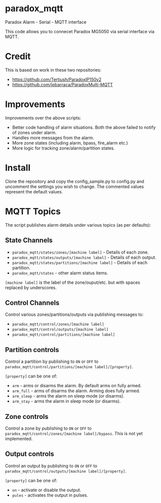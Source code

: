 # paradox_mqtt
Paradox Alarm - Serial - MQTT interface

This code allows you to connecet Paradox MG5050 via serial interface via MQTT.

# Credit
This is based on work in these two repositories:

* https://github.com/Tertiush/ParadoxIP150v2
* https://github.com/jpbarraca/ParadoxMulti-MQTT

# Improvements

Improvements over the above scripts:
* Better code handling of alarm situations.  Both the above failed to notify of zones under alarm.
* Handles more messages from the alarm.
* More zone states (including alarm, bpass, fire_alarm etc.)
* More logic for tracking zone/alarm/partition states.

# Install

Clone the repository and copy the config_sample.py to config.py and uncomment the settings you wish to change. The commented values represent the default values.

# MQTT Topics

The script publishes alarm details under various topics (as per defaults):

## State Channels

* `paradox_mqtt/states/zones/[machine label]` - Details of each zone.
* `paradox_mqtt/states/outputs/[machine label]` - Details of each output.
* `paradox_mqtt/states/partitions/[machine label]` - Details of each partition.
* `paradox_mqtt/states` - other alarm status items.

`[machine label]` is the label of the zone/ouput/etc. but with spaces replaced by underscores.

## Control Channels

Control various zones/partitions/outputs via publishing messages to:
* `paradox_mqtt/control/zones/[machine label]`                                                                                                                                                              
* `paradox_mqtt/control/outputs/[machine label]`
* `paradox_mqtt/control/partitions/[machine label]`

## Partition controls                                    

Control a partition by publishing to `ON` or `OFF` to `paradox_mqtt/control/partitions/[machine label]/[property]`. 

`[property]` can be one of:
* `arm` - arms or disarms the alarm.  By default arms on fully armed.
* `arm_full`  - arms of disarms the alarm.  Arming does fully armed.
* `arm_sleep` - arms the alarm on sleep mode (or disarms).
* `arm_stay` - arms the alarm in sleep mode (or disarms).

## Zone controls

Control a zone by publishing to `ON` or `OFF` to `paradox_mqtt/control/zones/[machine label]/bypass`. This is not yet implemented.

## Output controls

Control an output by publishing to `ON` or `OFF` to `paradox_mqtt/control/outputs/[machine label]/[property]`.

`[property]` can be one of: 
* `on` - activate or disable the output.
* `pules` - activates the output in pulses.



